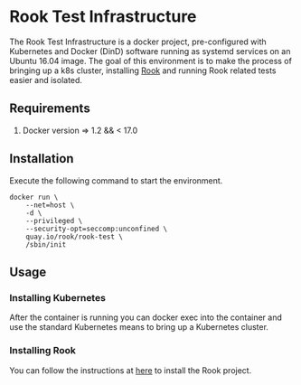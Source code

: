 # Rook Test Infrastructure

The Rook Test Infrastructure is a docker project,
pre-configured with Kubernetes and Docker (DinD) software running
as systemd services on an Ubuntu 16.04 image. The goal of this environment 
is to make the process of bringing up a k8s cluster, installing <a href="http://github.com/rook/rook">Rook</a>
and running Rook related tests easier and isolated. 

## Requirements

1. Docker version => 1.2 && < 17.0

## Installation

Execute the following command to start the environment.     

    docker run \
        --net=host \
        -d \
        --privileged \
        --security-opt=seccomp:unconfined \
        quay.io/rook/rook-test \
        /sbin/init

## Usage

### Installing Kubernetes
After the container is running you can docker exec into the container
and use the standard Kubernetes means to bring up a Kubernetes cluster.

### Installing Rook
You can follow the instructions at <a href="https://github.com/rook/rook/blob/master/Documentation/kubernetes.md">here</a> 
to install the Rook project.
